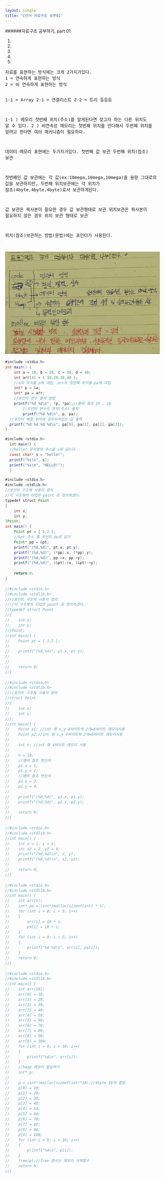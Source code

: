 ```yaml
---
layout: single
title: "C언어 자료구조 공부01"
---
```


######자료구조 공부하기, part 01 
<ol>
  <li></li>
  <li></li>
  <li></li>
  <li></li>
  <li></li>
</ol>
<pre>
자료를 표현하는 방식에는 크게 2가지가있다.
1 = 연속하게 표현하는 방식
2 = 비 연속하게 표현하는 방식

1-1 = Array
2-1 = 연결리스트
2-2 = 트리 등등등

1-1 ) 메모리 첫번째 위치(주소)를 알게된다면 찾고자 하는 다른 위치도 알 수 있다.
2 ) 비연속성 메모리는 첫번째 위치를 안다해서 두번째 위치를 알려고 한다면 여러 매커니즘이 필요하다.

데이터 메모리 표현에는 두가지가있다.
첫번째 값 보관
두번째 위치(참조) 보관

첫번째인 값 보관에는 각 값(ex:10mega,10mega,10mega)을 용량 그대로의 값을 보관하지만,
두번째 위치보관에는 각 위치가 참조(4byte,4byte,4byte)로서 보관하게된다.

값 보관은 복사본이 필요한 경우 값 보관형태로 보관
위치보관은 복사본이 필요하지 않은 경우 위치 보관 형태로 보관

위치(참조)보관하는 방법(문법)에는 포인터가 사용된다.

</pre>

![dataSturctureMemory01.png](../img/dataSturctureMemory01.png)

```java
#include <stdio.h>
int main() {
	int a = 10, b = 20, c = 30, d = 40;
	int arr[4] = { 10,20,30,40 };
	//a의 위치를 p에 대입, arr의 첫번째 위치를 pa에 대입
	int* p = &a;
	int* pa = arr;
	//포인터 변수 출력 방법
	printf("%d %d\n", *p, *pa);//출력 결과 10 , 10
        //포인터 변수의 위치(주소) 출력
        printf("%d %d\n", p, pa);
  //포인터 배열 위치에 참조되어있는 값 출력
  printf("%d %d %d %d\n", pa[0], pa[1], pa[2], pa[3]);
}
```
```java
#include <stdio.h>
  int main() {
  //hello! 문자열의 주소를 s에 담는다.
  const char* s = "hello!";
  printf("%s\n", s);
  printf("%s\n", "HELLO!");
  }
```
```java
#include <stdio.h>
#include <stdlib.h>
//포인트 구조체 사용자 정의
//이 구조체의 타입은 point 로 정의하겠다.
typedef struct Point
{
    int x;
    int y;
}Point;
int main() {
    Point pt = { 1,2 };
    //&pt 주소 를 포인트 pp로 담기
    Point* pp = &pt; 
    printf("(%d,%d)", pt.x, pt.y);
    printf("(%d,%d)", (*pp).x, (*pp).y);
    printf("(%d,%d)", pp->x, pp->y);
    printf("(%d,%d)", (&pt)->x, (&pt)->y);

    return 0;
}

//#include <stdio.h>
//#include <stdlib.h>
////포인트 구조체 사용자 정의
////이 구조체의 타입은 point 로 정의하겠다.
//typedef struct Point
//{
//    int x;
//    int y;
//}Point;
//int main() {
//    Point pt = { 1,2 };
//
//    printf("(%d,%d)", pt.x, pt.y);
//
//
//    return 0;
//}

//#include <stdio.h>
//#include <stdlib.h>
////포인트 구조체 사용자 정의
//struct Point
//{
//    int x;
//    int y;
//};
//int main() {
//    Point p1; //int 형 x,y 4바이트씩 2개=8바이트 메모리사용
//    Point p2;//int 형 x,y 4바이트씩 2개=8바이트 메모리사용
//
//    int n; //int 형 4바이트 메모리 사용
//
//    n = 10;
//    //멤버 참조 연산자
//    p1.x = 1;
//    p1.y = 2;
//    //멤버 참조 연산자
//    p2.x = 2;
//    p2.y = 4;
//    
//    printf("(%d,%d)", p1.x, p1.y);
//    printf("(%d,%d)", p2.x, p2.y);
//
//    return 0;
//}

//#include <stdio.h>
//#include <stdlib.h>
//int main() {
//    int x = 1, y = 2; 
//    int x2 = 2, y2 = 4;
//    printf("(%d,%d)\n", x, y);
//    printf("(%d,%d)\n", x2, y2);
//
//    return 0;
//}

//#include <stdio.h>
//#include <stdlib.h>
//int main() {
//    int arr[5];
//    int* pa = (int*)malloc(sizeof(int) * 5);
//    for (int i = 0; i < 5; i++)
//    {
//        arr[i] = 10 * i;
//        pa[i] = 10 * i;
//    }
//    for (int i = 0; i < 5; i++)
//    {
//        printf("%d %d\n", arr[i], pa[i]);
//    }
//    return 0;
//}

//#include <stdio.h>
//#include <stdlib.h>
//int main() {
//    int arr[10];
//    arr[0] = 10;
//    arr[1] = 20;
//    arr[2] = 30;
//    arr[3] = 40;
//    arr[4] = 50;
//    arr[5] = 60;
//    arr[6] = 70;
//    arr[7] = 80;
//    arr[8] = 90;
//    arr[9] = 100;
//    for (int i = 0; i < 10; i++)
//    {
//        printf("%d\n", arr[i]);
//    }
//    //heap 메모리 할당하기
//    int* p;
//
//    p = (int*)malloc(sizeof(int)*10);//4byte 10개 할당
//    p[0] = 10;
//    p[1] = 20;
//    p[2] = 30;
//    p[3] = 40;
//    p[4] = 50;
//    p[5] = 60;
//    p[6] = 70;
//    p[7] = 80;
//    p[8] = 90;
//    p[9] = 100;
//    for (int i = 0; i < 10; i++)
//    {
//        printf("%d\n", p[i]);
//    }
//    free(p);//free 함수는 메모리 삭제함수
//    return 0;
//}

```
